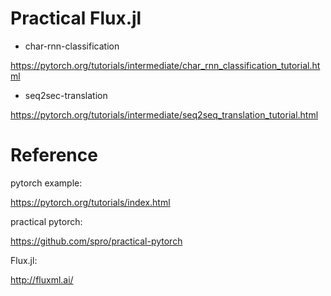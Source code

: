 Practical Flux.jl
==========

* char-rnn-classification

https://pytorch.org/tutorials/intermediate/char_rnn_classification_tutorial.html

* seq2sec-translation

https://pytorch.org/tutorials/intermediate/seq2seq_translation_tutorial.html

# Reference

pytorch example:

https://pytorch.org/tutorials/index.html

practical pytorch:

https://github.com/spro/practical-pytorch

Flux.jl:

http://fluxml.ai/
